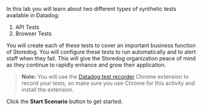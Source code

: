 In this lab you will learn about two different types of synthetic tests available in Datadog:

  1. API Tests
  2. Browser Tests

You will create each of these tests to cover an important business function of Storedog. You will configure these tests to run automatically and to alert staff when they fail. This will give the Storedog organization peace of mind as they continue to rapidly enhance and grow their application. 

> **Note:** You will use the [Datadog test recorder](https://chrome.google.com/webstore/detail/datadog-test-recorder/kkbncfpddhdmkfmalecgnphegacgejoa?hl=en) Chrome extension to record your tests, so make sure you use Chrome for this activity and install the extension.

Click the **Start Scenario** button to get started.
